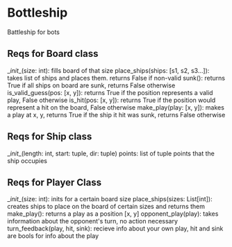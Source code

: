 # Bottleship
 Battleship for bots

## Reqs for Board class
 __init_\_(size: int): fills board of that size
 place_ships(ships: [s1, s2, s3...]): takes list of ships and places them. returns False if non-valid
 sunk(): returns True if all ships on board are sunk, returns False otherwise
 is_valid_guess(pos: [x, y]): returns True if the position represents a valid play, False otherwise
 is_hit(pos: [x, y]): returns True if the position would represent a hit on the board, False otherwise
 make_play(play: [x, y]): makes a play at x, y, returns True if the ship it hit was sunk, returns False otherwise

## Reqs for Ship class
 __init_\_(length: int, start: tuple, dir: tuple)
 points: list of tuple points that the ship occupies

## Reqs for Player Class
 __init_\_(size: int): inits for a certain board size
 place_ships(sizes: List[int]): creates ships to place on the board of certain sizes and returns them
 make_play(): returns a play as a position [x, y]
 opponent_play(play): takes information about the opponent's turn, no action necessary
 turn_feedback(play, hit, sink): recieve info about your own play, hit and sink are bools for info about the play
